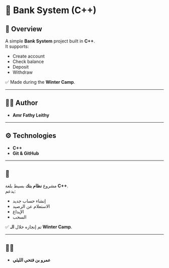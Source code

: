 # 🏦 Bank System (C++)

## 📌 Overview
A simple **Bank System** project built in **C++**.  
It supports:
- Create account
- Check balance
- Deposit
- Withdraw

✅ Made during the **Winter Camp**.

---

## 👨‍💻 Author
- **Amr Fathy Leithy**

---

## ⚙️ Technologies
- **C++**
- **Git & GitHub**

---



## 📌 
مشروع **نظام بنك** بسيط بلغة **C++**.  
يدعم:
- إنشاء حساب جديد  
- الاستعلام عن الرصيد  
- الإيداع  
- السحب  

✅ تم إنجازه خلال **الـ Winter Camp**.

---

## 👨‍💻 
- **عمرو بن فتحي الليثي**
